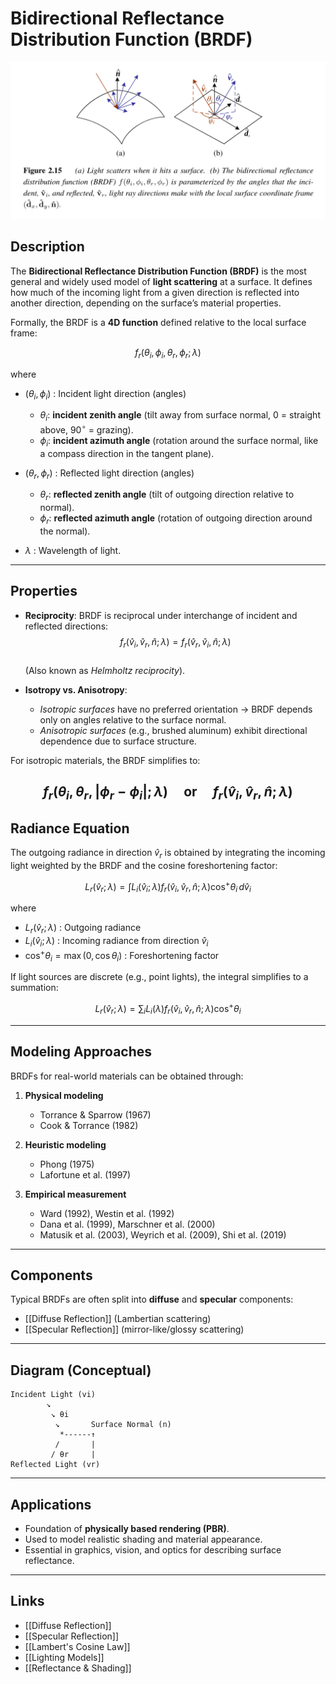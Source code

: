 # Bidirectional Reflectance Distribution Function (BRDF)

![BRDF](./attachments/brdf.png)
## Description
The **Bidirectional Reflectance Distribution Function (BRDF)** is the most general and widely used model of **light scattering** at a surface. It defines how much of the incoming light from a given direction is reflected into another direction, depending on the surface’s material properties.  

Formally, the BRDF is a **4D function** defined relative to the local surface frame:

$$
f_r(\theta_i, \phi_i, \theta_r, \phi_r; \lambda)
$$

where  

- $(\theta_i, \phi_i)$ : Incident light direction (angles)  
  - $\theta_i$: **incident zenith angle** (tilt away from surface normal, $0$ = straight above, $90^\circ$ = grazing).  
  - $\phi_i$: **incident azimuth angle** (rotation around the surface normal, like a compass direction in the tangent plane).  

- $(\theta_r, \phi_r)$ : Reflected light direction (angles)  
  - $\theta_r$: **reflected zenith angle** (tilt of outgoing direction relative to normal).  
  - $\phi_r$: **reflected azimuth angle** (rotation of outgoing direction around the normal).  

- $\lambda$ : Wavelength of light. 

---

## Properties
- **Reciprocity**: BRDF is reciprocal under interchange of incident and reflected directions:  
  $$
  f_r(\hat{v}_i, \hat{v}_r, \hat{n}; \lambda) = f_r(\hat{v}_r, \hat{v}_i, \hat{n}; \lambda)
  $$  
  (Also known as *Helmholtz reciprocity*).  

- **Isotropy vs. Anisotropy**:  
  - *Isotropic surfaces* have no preferred orientation → BRDF depends only on angles relative to the surface normal.  
  - *Anisotropic surfaces* (e.g., brushed aluminum) exhibit directional dependence due to surface structure.  

For isotropic materials, the BRDF simplifies to:  

$$
f_r(\theta_i, \theta_r, |\phi_r - \phi_i|; \lambda) \quad \text{or} \quad f_r(\hat{v}_i, \hat{v}_r, \hat{n}; \lambda)
$$  
---
## Radiance Equation
The outgoing radiance in direction $\hat{v}_r$ is obtained by integrating the incoming light weighted by the BRDF and the cosine foreshortening factor:

$$
L_r(\hat{v}_r; \lambda) = \int L_i(\hat{v}_i; \lambda) f_r(\hat{v}_i, \hat{v}_r, \hat{n}; \lambda) \cos^+ \theta_i \, d\hat{v}_i
$$

where  

- $L_r(\hat{v}_r; \lambda)$ : Outgoing radiance  
- $L_i(\hat{v}_i; \lambda)$ : Incoming radiance from direction $\hat{v}_i$  
- $\cos^+ \theta_i = \max(0, \cos \theta_i)$ : Foreshortening factor  

If light sources are discrete (e.g., point lights), the integral simplifies to a summation:

$$
L_r(\hat{v}_r; \lambda) = \sum_i L_i(\lambda) f_r(\hat{v}_i, \hat{v}_r, \hat{n}; \lambda) \cos^+ \theta_i
$$  

---

## Modeling Approaches
BRDFs for real-world materials can be obtained through:  

1. **Physical modeling**  
   - Torrance & Sparrow (1967)  
   - Cook & Torrance (1982)  

2. **Heuristic modeling**  
   - Phong (1975)  
   - Lafortune et al. (1997)  

3. **Empirical measurement**  
   - Ward (1992), Westin et al. (1992)  
   - Dana et al. (1999), Marschner et al. (2000)  
   - Matusik et al. (2003), Weyrich et al. (2009), Shi et al. (2019)  

---
## Components
Typical BRDFs are often split into **diffuse** and **specular** components:  
- [[Diffuse Reflection]] (Lambertian scattering)  
- [[Specular Reflection]] (mirror-like/glossy scattering)  

---
## Diagram (Conceptual)
```
Incident Light (vi)
        ↘
         ↘ θi
          ↘       Surface Normal (n)
           *------↑
          /       |
         / θr     |
Reflected Light (vr)
```

---
## Applications
- Foundation of **physically based rendering (PBR)**.  
- Used to model realistic shading and material appearance.  
- Essential in graphics, vision, and optics for describing surface reflectance.  

---

## Links
- [[Diffuse Reflection]]  
- [[Specular Reflection]]  
- [[Lambert's Cosine Law]]  
- [[Lighting Models]]  
- [[Reflectance & Shading]]
